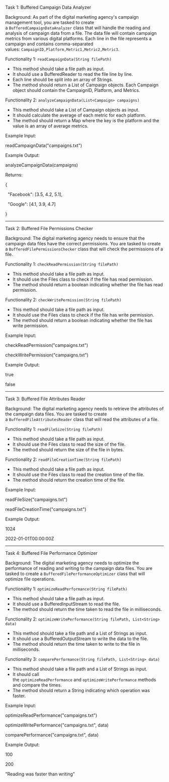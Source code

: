 Task 1: Buffered Campaign Data Analyzer

Background: As part of the digital marketing agency's campaign management tool, you are tasked to create a `BufferedCampaignDataAnalyzer` class that will handle the reading and analysis of campaign data from a file. The data file will contain campaign metrics from various digital platforms. Each line in the file represents a campaign and contains comma-separated values: `CampaignID,Platform,Metric1,Metric2,Metric3`.

Functionality 1: `readCampaignData(String filePath)`

- This method should take a file path as input.
- It should use a BufferedReader to read the file line by line.
- Each line should be split into an array of Strings.
- The method should return a List of Campaign objects. Each Campaign object should contain the CampaignID, Platform, and Metrics.

Functionality 2: `analyzeCampaignData(List<Campaign> campaigns)`

- This method should take a List of Campaign objects as input.
- It should calculate the average of each metric for each platform.
- The method should return a Map where the key is the platform and the value is an array of average metrics.

Example Input:

readCampaignData("campaigns.txt")

Example Output:

analyzeCampaignData(campaigns)

Returns:

{

  "Facebook": [3.5, 4.2, 5.1],

  "Google": [4.1, 3.9, 4.7]

}

---

Task 2: Buffered File Permissions Checker

Background: The digital marketing agency needs to ensure that the campaign data files have the correct permissions. You are tasked to create a `BufferedFilePermissionsChecker` class that will check the permissions of a file.

Functionality 1: `checkReadPermission(String filePath)`

- This method should take a file path as input.
- It should use the Files class to check if the file has read permission.
- The method should return a boolean indicating whether the file has read permission.

Functionality 2: `checkWritePermission(String filePath)`

- This method should take a file path as input.
- It should use the Files class to check if the file has write permission.
- The method should return a boolean indicating whether the file has write permission.

Example Input:

checkReadPermission("campaigns.txt")

checkWritePermission("campaigns.txt")

Example Output:

true

false

---

Task 3: Buffered File Attributes Reader

Background: The digital marketing agency needs to retrieve the attributes of the campaign data files. You are tasked to create a `BufferedFileAttributesReader` class that will read the attributes of a file.

Functionality 1: `readFileSize(String filePath)`

- This method should take a file path as input.
- It should use the Files class to read the size of the file.
- The method should return the size of the file in bytes.

Functionality 2: `readFileCreationTime(String filePath)`

- This method should take a file path as input.
- It should use the Files class to read the creation time of the file.
- The method should return the creation time of the file.

Example Input:

readFileSize("campaigns.txt")

readFileCreationTime("campaigns.txt")

Example Output:

1024

2022-01-01T00:00:00Z

---

Task 4: Buffered File Performance Optimizer

Background: The digital marketing agency needs to optimize the performance of reading and writing to the campaign data files. You are tasked to create a `BufferedFilePerformanceOptimizer` class that will optimize file operations.

Functionality 1: `optimizeReadPerformance(String filePath)`

- This method should take a file path as input.
- It should use a BufferedInputStream to read the file.
- The method should return the time taken to read the file in milliseconds.

Functionality 2: `optimizeWritePerformance(String filePath, List<String> data)`

- This method should take a file path and a List of Strings as input.
- It should use a BufferedOutputStream to write the data to the file.
- The method should return the time taken to write to the file in milliseconds.

Functionality 3: `comparePerformance(String filePath, List<String> data)`

- This method should take a file path and a List of Strings as input.
- It should call the `optimizeReadPerformance` and `optimizeWritePerformance` methods and compare the times.
- The method should return a String indicating which operation was faster.

Example Input:

optimizeReadPerformance("campaigns.txt")

optimizeWritePerformance("campaigns.txt", data)

comparePerformance("campaigns.txt", data)

Example Output:

100

200

"Reading was faster than writing"